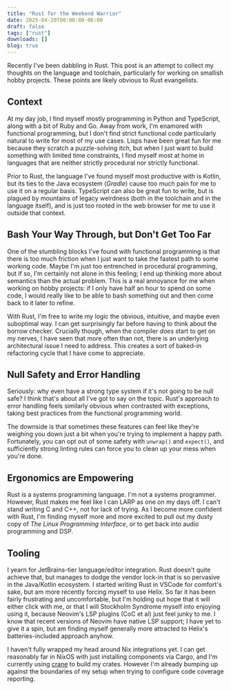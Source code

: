 ```yaml
---
title: "Rust for the Weekend Warrior"
date: 2025-04-20T00:00:00-06:00
draft: false
tags: ["rust"]
downloads: []
blog: true
---
```


Recently I've been dabbling in Rust. This post is an attempt to collect my thoughts on the language and toolchain, particularly for working on smallish hobby projects. These points are likely obvious to Rust evangelists.

## Context

At my day job, I find myself mostly programming in Python and TypeScript, along with a bit of Ruby and Go. Away from work, I'm enamored with functional programming, but I don't find strict functional code particularly natural to write for most of my use cases. Lisps have been great fun for me because they scratch a puzzle-solving itch, but when I just want to build something with limited time constraints, I find myself most at home in languages that are neither strictly procedural nor strictly functional.

Prior to Rust, the language I've found myself most productive with is Kotlin, but its ties to the Java ecosystem (_Gradle_) cause too much pain for me to use it on a regular basis. TypeScript can also be great fun to write, but is plagued by mountains of legacy weirdness (both in the toolchain and in the language itself), and is just too rooted in the web browser for me to use it outside that context.

## Bash Your Way Through, but Don't Get Too Far

One of the stumbling blocks I've found with functional programming is that there is too much friction when I just want to take the fastest path to some working code. Maybe I'm just too entrenched in procedural programming, but if so, I'm certainly not alone in this feeling; I end up thinking more about semantics than the actual problem. This is a real annoyance for me when working on hobby projects: if I only have half an hour to spend on some code, I would really like to be able to bash something out and then come back to it later to refine.

With Rust, I'm free to write my logic the obvious, intuitive, and maybe even suboptimal way. I can get surprisingly far before having to think about the borrow checker. Crucially though, when the compiler _does_ start to get on my nerves, I have seen that more often than not, there is an underlying architectural issue I need to address. This creates a sort of baked-in refactoring cycle that I have come to appreciate.

## Null Safety and Error Handling

Seriously: why even have a strong type system if it's not going to be null safe? I think that's about all I've got to say on the topic. Rust's approach to error handling feels similarly obvious when contrasted with exceptions, taking best practices from the functional programming world.

The downside is that sometimes these features can feel like they're weighing you down just a bit when you're trying to implement a happy path. Fortunately, you can opt out of some safety with `unwrap()` and `expect()`, and sufficiently strong linting rules can force you to clean up your mess when you're done.

## Ergonomics are Empowering

Rust is a systems programming language. I'm not a systems programmer. However, Rust makes me feel like I can LARP as one on my days off. I can't stand writing C and C++, not for lack of trying. As I become more confident with Rust, I'm finding myself more and more excited to pull out my dusty copy of _The Linux Programming Interface_, or to get back into audio programming and DSP.

## Tooling

I yearn for JetBrains-tier language/editor integration. Rust doesn't quite achieve that, but manages to dodge the vendor lock-in that is so pervasive in the Java/Kotlin ecosystem. I started writing Rust in VSCode for comfort's sake, but am more recently forcing myself to use Helix. So far it has been fairly frustrating and uncomfortable, but I'm holding out hope that it will either click with me, or that I will Stockholm Syndrome myself into enjoying using it, because Neovim's LSP plugins (CoC et al) just feel junky to me. I know that recent versions of Neovim have native LSP support; I have yet to give it a spin, but am finding myself generally more attracted to Helix's batteries-included approach anyhow.

I haven't fully wrapped my head around Nix integrations yet. I can get reasonably far in NixOS with just installing components via Cargo, and I'm currently using [crane](https://github.com/ipetkov/crane) to build my crates. However I'm already bumping up against the boundaries of my setup when trying to configure code coverage reporting. 
